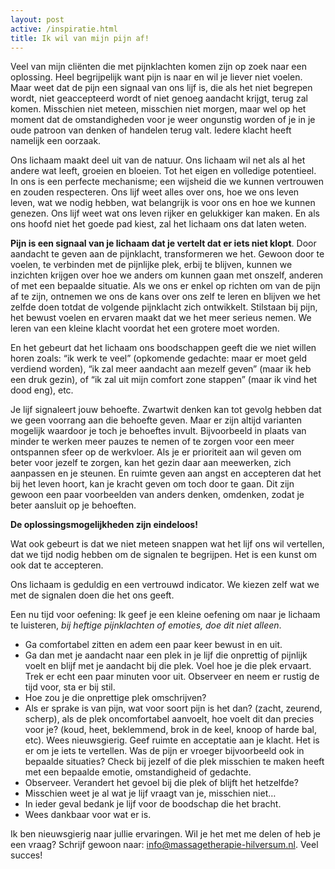 ```yaml
---
layout: post
active: /inspiratie.html
title: Ik wil van mijn pijn af!
---
```

Veel van mijn cliënten die met pijnklachten komen zijn op zoek naar een oplossing.
Heel begrijpelijk want pijn is naar en wil je liever niet voelen.
Maar weet dat de pijn een signaal van ons lijf is, die als het niet begrepen wordt, niet geaccepteerd wordt of niet genoeg aandacht krijgt, terug zal komen. Misschien niet meteen, misschien niet morgen, maar wel op het moment dat de omstandigheden voor je weer ongunstig worden of je in je oude patroon van denken of handelen terug valt. Iedere klacht heeft namelijk een oorzaak.

Ons lichaam maakt deel uit van de natuur. Ons lichaam wil net als al het andere wat leeft, groeien en bloeien. Tot het eigen en volledige potentieel. In ons is een perfecte mechanisme; een wijsheid die we kunnen vertrouwen en zouden respecteren. Ons lijf weet alles over ons, hoe we ons leven leven, wat we nodig hebben, wat belangrijk is voor ons en hoe we kunnen genezen. Ons lijf weet wat ons leven rijker en gelukkiger kan maken. En als ons hoofd niet het goede pad kiest, zal het lichaam ons dat laten weten.

**Pijn is een signaal van je lichaam dat je vertelt dat er iets niet klopt**. Door aandacht te geven aan de pijnklacht, transformeren we het. Gewoon door te voelen, te verbinden met de pijnlijke plek, erbij te blijven, kunnen we inzichten krijgen over hoe we anders om kunnen gaan met onszelf, anderen of met een bepaalde situatie.  Als we ons er enkel op richten om van de pijn af te zijn, ontnemen we ons de kans over ons zelf te leren en blijven we het zelfde doen totdat de volgende pijnklacht zich ontwikkelt. Stilstaan bij pijn, het bewust voelen en ervaren maakt dat we het meer serieus nemen. We leren van een kleine klacht voordat het een grotere moet worden.

En het gebeurt dat het lichaam ons boodschappen geeft die we niet willen horen zoals: “ik werk te veel” (opkomende gedachte: maar er moet geld verdiend worden), “ik zal meer aandacht aan mezelf geven” (maar ik heb een druk gezin), of “ik zal uit mijn comfort zone stappen” (maar ik vind het dood eng), etc.

Je lijf signaleert jouw behoefte. Zwartwit denken kan tot gevolg hebben dat we geen voorrang aan die behoefte geven. Maar er zijn altijd varianten mogelijk waardoor je toch je behoeftes invult. Bijvoorbeeld in plaats van minder te werken meer pauzes te nemen of te zorgen voor een meer ontspannen sfeer op de werkvloer. Als je er prioriteit aan wil geven om beter voor jezelf te zorgen, kan het gezin daar aan meewerken, zich aanpassen en je steunen. En ruimte geven aan angst en accepteren dat het bij het leven hoort, kan je kracht geven om toch door te gaan. Dit zijn gewoon een paar voorbeelden van anders denken, omdenken, zodat je beter aansluit op je behoeften.

**De oplossingsmogelijkheden zijn eindeloos!**

Wat ook gebeurt is dat we niet meteen snappen wat het lijf ons wil vertellen, dat we tijd nodig hebben om de signalen te begrijpen. Het is een kunst om ook dat te accepteren.

Ons lichaam is geduldig en een vertrouwd indicator. We kiezen zelf wat we met de signalen doen die het ons geeft.

Een nu tijd voor oefening:
Ik geef je een kleine oefening om naar je lichaam te luisteren, *bij heftige pijnklachten of emoties, doe dit niet alleen*.
* Ga comfortabel zitten en adem een paar keer bewust in en uit.
* Ga dan met je aandacht naar een plek in je lijf die onprettig of pijnlijk voelt en blijf met je aandacht bij die plek. Voel hoe je die plek ervaart. Trek er echt een paar minuten voor uit. Observeer en neem er rustig de tijd voor, sta er bij stil.
* Hoe zou je die onprettige plek omschrijven?
* Als er sprake is van pijn, wat voor soort pijn is het dan? (zacht, zeurend, scherp), als de plek oncomfortabel aanvoelt, hoe voelt dit dan precies voor je? (koud, heet, beklemmend, brok in de keel, knoop of harde bal, etc). Wees nieuwsgierig. Geef ruimte en acceptatie aan je klacht. Het is er om je iets te vertellen. Was de pijn er vroeger bijvoorbeeld ook in bepaalde situaties? Check bij jezelf of die plek misschien te maken heeft met een bepaalde emotie, omstandigheid of gedachte.
* Observeer. Verandert het gevoel bij die plek of blijft het hetzelfde?
* Misschien weet je al wat je lijf vraagt van je, misschien niet…
* In ieder geval bedank je lijf voor de boodschap die het bracht.
* Wees dankbaar voor wat er is.

Ik ben nieuwsgierig naar jullie ervaringen. Wil je het met me delen of heb je een vraag? Schrijf gewoon naar: <info@massagetherapie-hilversum.nl>.
Veel succes!
